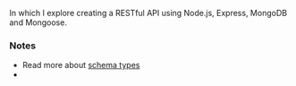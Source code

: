 In which I explore creating a RESTful API using Node.js, Express, MongoDB and Mongoose.

### Notes
* Read more about [schema types](http://mongoosejs.com/docs/schematypes.html)
* 